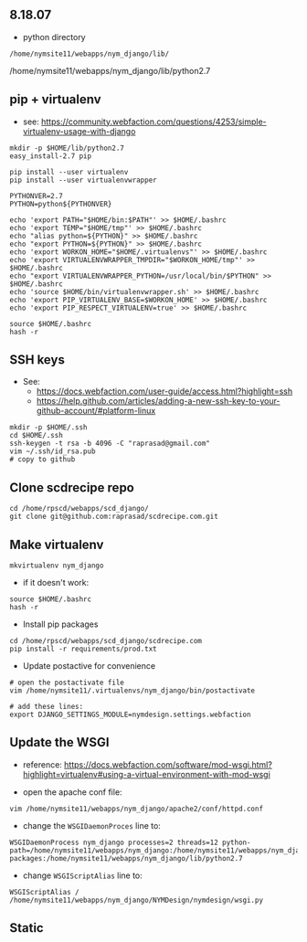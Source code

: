 ## 8.18.07

- python directory
```
/home/nymsite11/webapps/nym_django/lib/
```

/home/nymsite11/webapps/nym_django/lib/python2.7

## pip + virtualenv

  - see: https://community.webfaction.com/questions/4253/simple-virtualenv-usage-with-django

```
mkdir -p $HOME/lib/python2.7
easy_install-2.7 pip

pip install --user virtualenv
pip install --user virtualenvwrapper

PYTHONVER=2.7
PYTHON=python${PYTHONVER}

echo 'export PATH="$HOME/bin:$PATH"' >> $HOME/.bashrc
echo 'export TEMP="$HOME/tmp"' >> $HOME/.bashrc
echo "alias python=${PYTHON}" >> $HOME/.bashrc
echo "export PYTHON=${PYTHON}" >> $HOME/.bashrc
echo 'export WORKON_HOME="$HOME/.virtualenvs"' >> $HOME/.bashrc
echo 'export VIRTUALENVWRAPPER_TMPDIR="$WORKON_HOME/tmp"' >> $HOME/.bashrc
echo "export VIRTUALENVWRAPPER_PYTHON=/usr/local/bin/$PYTHON" >> $HOME/.bashrc
echo 'source $HOME/bin/virtualenvwrapper.sh' >> $HOME/.bashrc
echo 'export PIP_VIRTUALENV_BASE=$WORKON_HOME' >> $HOME/.bashrc
echo 'export PIP_RESPECT_VIRTUALENV=true' >> $HOME/.bashrc

source $HOME/.bashrc
hash -r

```

## SSH keys

- See:
    - https://docs.webfaction.com/user-guide/access.html?highlight=ssh
    - https://help.github.com/articles/adding-a-new-ssh-key-to-your-github-account/#platform-linux

```
mkdir -p $HOME/.ssh
cd $HOME/.ssh
ssh-keygen -t rsa -b 4096 -C "raprasad@gmail.com"
vim ~/.ssh/id_rsa.pub
# copy to github
```

## Clone scdrecipe repo

```
cd /home/rpscd/webapps/scd_django/
git clone git@github.com:raprasad/scdrecipe.com.git
```

## Make virtualenv

```
mkvirtualenv nym_django
```

- if it doesn't work:
```
source $HOME/.bashrc
hash -r
```

-  Install pip packages

```
cd /home/rpscd/webapps/scd_django/scdrecipe.com
pip install -r requirements/prod.txt
```

- Update postactive for convenience

```
# open the postactivate file
vim /home/nymsite11/.virtualenvs/nym_django/bin/postactivate

# add these lines:
export DJANGO_SETTINGS_MODULE=nymdesign.settings.webfaction
```


## Update the WSGI

- reference: https://docs.webfaction.com/software/mod-wsgi.html?highlight=virtualenv#using-a-virtual-environment-with-mod-wsgi

- open the apache conf file:
```
vim /home/nymsite11/webapps/nym_django/apache2/conf/httpd.conf
```

- change the `WSGIDaemonProces` line to:
```
WSGIDaemonProcess nym_django processes=2 threads=12 python-path=/home/nymsite11/webapps/nym_django:/home/nymsite11/webapps/nym_django/NYMDesign:/home/nymsite11/.virtualenvs/nym_django:/home/nymsite11/.virtualenvs/nym_django/lib/python2.7:/home/nymsite11/.virtualenvs/nym_django/lib/python2.7/site-packages:/home/nymsite11/webapps/nym_django/lib/python2.7
```

- change `WSGIScriptAlias` line to:
```
WSGIScriptAlias / /home/nymsite11/webapps/nym_django/NYMDesign/nymdesign/wsgi.py
```

## Static
